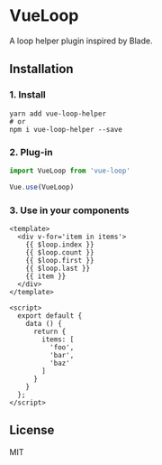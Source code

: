 # VueLoop

A loop helper plugin inspired by Blade.


## Installation

### 1. Install
```
yarn add vue-loop-helper
# or
npm i vue-loop-helper --save
```

### 2. Plug-in
```js
import VueLoop from 'vue-loop'

Vue.use(VueLoop)
```

### 3. Use in your components

```vue
<template>
  <div v-for='item in items'>
    {{ $loop.index }}
    {{ $loop.count }}
    {{ $loop.first }}
    {{ $loop.last }}
    {{ item }}
  </div>
</template>

<script>
  export default {
    data () {
      return {
        items: [
          'foo',
          'bar',
          'baz'
        ]
      }
    }
  };
</script>
```

## License
MIT